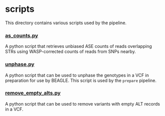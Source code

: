 # scripts
This directory contains various scripts used by the pipeline.

### [as_counts.py](as_counts.py)
A python script that retrieves unbiased ASE counts of reads overlapping STRs using WASP-corrected counts of reads from SNPs nearby.

### [unphase.py](unphase.py)
A python script that can be used to unphase the genotypes in a VCF in preparation for use by BEAGLE. This script is used by the `prepare` pipeline.

### [remove_empty_alts.py](remove_empty_alts.py)
A python script that can be used to remove variants with empty ALT records in a VCF.
